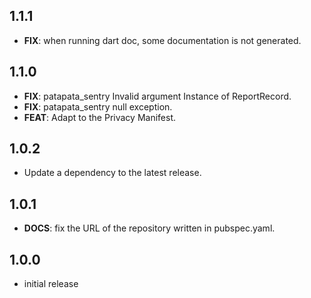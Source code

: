 ## 1.1.1

 - **FIX**: when running dart doc, some documentation is not generated.

## 1.1.0

 - **FIX**: patapata_sentry Invalid argument Instance of ReportRecord.
 - **FIX**: patapata_sentry null exception.
 - **FEAT**: Adapt to the Privacy Manifest.

## 1.0.2

 - Update a dependency to the latest release.

## 1.0.1

 - **DOCS**: fix the URL of the repository written in pubspec.yaml.

## 1.0.0

- initial release